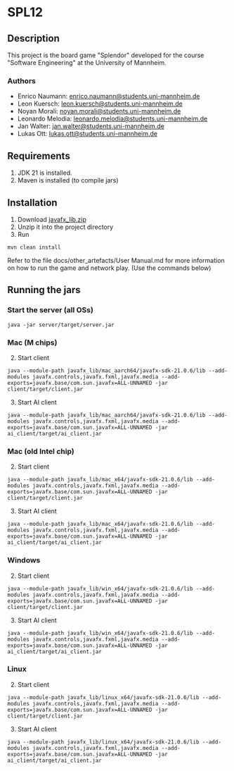 # SPL12

## Description
This project is the board game "Splendor" developed for the course "Software Engineering" at the University of Mannheim.
### Authors
- Enrico Naumann: enrico.naumann@students.uni-mannheim.de
- Leon Kuersch: leon.kuersch@students.uni-mannheim.de
- Noyan Morali: noyan.morali@students.uni-mannheim.de
- Leonardo Melodia: leonardo.melodia@students.uni-mannheim.de
- Jan Walter: jan.walter@students.uni-mannheim.de
- Lukas Ott: lukas.ott@students.uni-mannheim.de

## Requirements
1. JDK 21 is installed.
2. Maven is installed (to compile jars)

## Installation
1. Download [javafx_lib.zip](https://github.com/lukas-ott/splendor/releases/download/Alpha/javafx_lib.zip)
2. Unzip it into the project directory
3. Run
```
mvn clean install
```
Refer to the file docs/other_artefacts/User Manual.md for more information on how to run the game and network play. (Use the commands below)

## Running the jars
### Start the server (all OSs)
```
java -jar server/target/server.jar
```

### Mac (M chips)
2. Start client
```
java --module-path javafx_lib/mac_aarch64/javafx-sdk-21.0.6/lib --add-modules javafx.controls,javafx.fxml,javafx.media --add-exports=javafx.base/com.sun.javafx=ALL-UNNAMED -jar client/target/client.jar
```
3. Start AI client
```
java --module-path javafx_lib/mac_aarch64/javafx-sdk-21.0.6/lib --add-modules javafx.controls,javafx.fxml,javafx.media --add-exports=javafx.base/com.sun.javafx=ALL-UNNAMED -jar ai_client/target/ai_client.jar
```

### Mac (old Intel chip)
2. Start client
```
java --module-path javafx_lib/mac_x64/javafx-sdk-21.0.6/lib --add-modules javafx.controls,javafx.fxml,javafx.media --add-exports=javafx.base/com.sun.javafx=ALL-UNNAMED -jar client/target/client.jar
```
3. Start AI client
```
java --module-path javafx_lib/mac_x64/javafx-sdk-21.0.6/lib --add-modules javafx.controls,javafx.fxml,javafx.media --add-exports=javafx.base/com.sun.javafx=ALL-UNNAMED -jar ai_client/target/ai_client.jar
```

### Windows
2. Start client
```
java --module-path javafx_lib/win_x64/javafx-sdk-21.0.6/lib --add-modules javafx.controls,javafx.fxml,javafx.media --add-exports=javafx.base/com.sun.javafx=ALL-UNNAMED -jar client/target/client.jar
```
3. Start AI client
```
java --module-path javafx_lib/win_x64/javafx-sdk-21.0.6/lib --add-modules javafx.controls,javafx.fxml,javafx.media --add-exports=javafx.base/com.sun.javafx=ALL-UNNAMED -jar ai_client/target/ai_client.jar
```

### Linux
2. Start client
```
java --module-path javafx_lib/linux_x64/javafx-sdk-21.0.6/lib --add-modules javafx.controls,javafx.fxml,javafx.media --add-exports=javafx.base/com.sun.javafx=ALL-UNNAMED -jar client/target/client.jar
```
3. Start AI client
```
java --module-path javafx_lib/linux_x64/javafx-sdk-21.0.6/lib --add-modules javafx.controls,javafx.fxml,javafx.media --add-exports=javafx.base/com.sun.javafx=ALL-UNNAMED -jar ai_client/target/ai_client.jar
```
